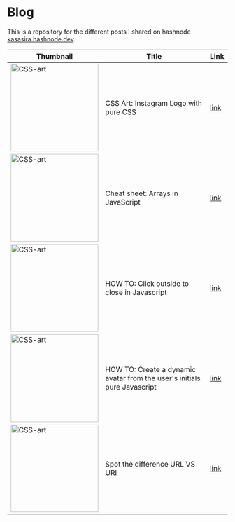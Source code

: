 # Blog

This is a repository for the different posts I shared on hashnode [kasasira.hashnode.dev](https://kasasira.hashnode.dev).


| Thumbnail | Title | Link |
| --- | --- | --- |
| <img src="https://kasasira.hashnode.dev/_next/image?url=https%3A%2F%2Fcdn.hashnode.com%2Fres%2Fhashnode%2Fimage%2Fupload%2Fv1653124818659%2FtdoEHVZgt.png%3Fw%3D1600%26h%3D840%26fit%3Dcrop%26crop%3Dentropy%26auto%3Dcompress%2Cformat%26format%3Dwebp&w=3840&q=75" alt="CSS-art" width="200" /> | CSS Art: Instagram Logo with pure CSS | [link](https://kasasira.hashnode.dev/cheat-sheet-arrays-in-javascript) |
| <img src="https://kasasira.hashnode.dev/_next/image?url=https%3A%2F%2Fcdn.hashnode.com%2Fres%2Fhashnode%2Fimage%2Fupload%2Fv1649419834262%2F6U-DEQyOs.png%3Fw%3D1600%26h%3D840%26fit%3Dcrop%26crop%3Dentropy%26auto%3Dcompress%2Cformat%26format%3Dwebp&w=3840&q=75" alt="CSS-art" width="200" /> | Cheat sheet: Arrays in JavaScript | [link](https://kasasira.hashnode.dev/cheat-sheet-arrays-in-javascript)  |
| <img src="https://kasasira.hashnode.dev/_next/image?url=https%3A%2F%2Fcdn.hashnode.com%2Fres%2Fhashnode%2Fimage%2Fupload%2Fv1642325857110%2FdlkQ_bPN7b.png%3Fw%3D1600%26h%3D840%26fit%3Dcrop%26crop%3Dentropy%26auto%3Dcompress%2Cformat%26format%3Dwebp&w=3840&q=75" alt="CSS-art" width="200" /> | HOW TO: Click outside to close in Javascript | [link](https://kasasira.hashnode.dev/cheat-sheet-arrays-in-javascript)  |
| <img src="https://kasasira.hashnode.dev/_next/image?url=https%3A%2F%2Fcdn.hashnode.com%2Fres%2Fhashnode%2Fimage%2Fupload%2Fv1642054548685%2FEk0kEz7bv.png%3Fw%3D1600%26h%3D840%26fit%3Dcrop%26crop%3Dentropy%26auto%3Dcompress%2Cformat%26format%3Dwebp&w=3840&q=75" alt="CSS-art" width="200" /> | HOW TO: Create a dynamic avatar from the user's initials pure Javascript | [link](https://kasasira.hashnode.dev/cheat-sheet-arrays-in-javascript)  |
| <img src="https://kasasira.hashnode.dev/_next/image?url=https%3A%2F%2Fcdn.hashnode.com%2Fres%2Fhashnode%2Fimage%2Fupload%2Fv1638891053272%2FEtxeeav3qn.png%3Fw%3D1600%26h%3D840%26fit%3Dcrop%26crop%3Dentropy%26auto%3Dcompress%2Cformat%26format%3Dwebp&w=3840&q=75" alt="CSS-art" width="200" /> | Spot the difference URL VS URI | [link](https://kasasira.hashnode.dev/cheat-sheet-arrays-in-javascript)  |
